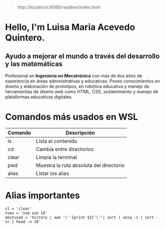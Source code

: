 > http://localhost:8080/readme/index.html
<!-- npx @11ty/eleventy --serve -->

# Hello, I'm Luisa Maria Acevedo Quintero.
## Ayudo a mejorar el mundo a través del desarrollo y las matemáticas

Profesional en **Ingeniería en Mecatrónica** con más de dos años de experiencia en áreas administrativas y educativas. 
Poseo conocimientos en diseño y elaboración de prototipos, en robótica educativa y manejo de herramientas de diseño web como HTML, CSS, sostenimiento y manejo de plataformas educativas digitales.

# Comandos más usados en WSL
| Comando | Descripción                             |
|---------|-----------------------------------------|
| ls      | Lista el contenido                      |
| cd      | Cambia entre directorios                |
| clear   | Limpia la terminal                      |
| pwd     | Muestra la ruta absoluta del directorio |
| alias   | Listar los alias                        |

# Alias importantes
```bach
cl = 'clear'
nvmx = 'nvm use 16'
mostused = 'history | awk '\''{print $2}'\''| sort | uniq -c | sort -nr | head -n 10'
```
